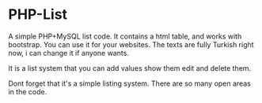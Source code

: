 # PHP-List
A simple PHP+MySQL list code.
It contains a html table, and works with bootstrap.
You can use it for your websites. The texts are fully Turkish right now, i can change it if anyone wants.

It is a list system that you can add values show them edit and delete them.

Dont forget that it's a simple listing system. There are so many open areas in the code.

